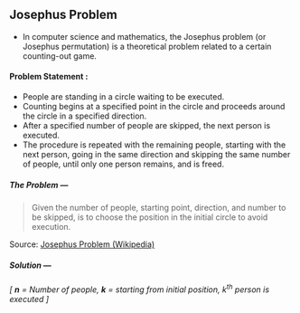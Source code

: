  Josephus Problem
 -
 
 * In computer science and mathematics, the Josephus problem (or Josephus permutation) is a theoretical problem related to a certain counting-out game.

#### Problem Statement :
 * People are standing in a circle waiting to be executed.
 * Counting begins at a specified point in the circle and proceeds around the circle in a specified direction. 
 * After a specified number of people are skipped, the next person is executed. 
 * The procedure is repeated with the remaining people, starting with the next person, going in the same direction and skipping the same number of people, until only one person remains, and is freed.

##### The Problem — 
> Given the number of people, starting point, direction, and number to be skipped, is to choose the position in the initial circle to avoid execution. 

Source: [Josephus Problem (Wikipedia)](https://en.wikipedia.org/wiki/Josephus_problem)


##### Solution —
###### [ **n** = *Number of people*, **k** = *starting from initial position, k<sup>th</sup> person is executed* ]
